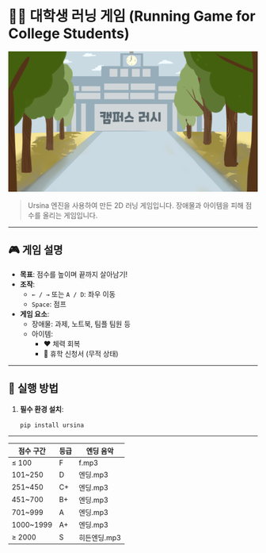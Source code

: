 # 🏃‍♀️ 대학생 러닝 게임 (Running Game for College Students)

![게임 스크린샷](graphic/main.png)

> Ursina 엔진을 사용하여 만든 2D 러닝 게임입니다. 장애물과 아이템을 피해 점수를 올리는 게임입니다.

---

## 🎮 게임 설명

- **목표**: 점수를 높이며 끝까지 살아남기!
- **조작**:
  - `← / →` 또는 `A / D`: 좌우 이동
  - `Space`: 점프
- **게임 요소**:
  - 장애물: 과제, 노트북, 팀플 팀원 등
  - 아이템:
    - ❤️ 체력 회복
    - 📄 휴학 신청서 (무적 상태)

---

## 🚀 실행 방법

1. **필수 환경 설치**:
   ```bash
   pip install ursina


---

| 점수 구간      | 등급 | 엔딩 음악    |
| ---------- | -- | -------- |
| ≤ 100      | F  | f.mp3    |
| 101\~250   | D  | 엔딩.mp3   |
| 251\~450   | C+ | 엔딩.mp3   |
| 451\~700   | B+ | 엔딩.mp3   |
| 701\~999   | A  | 엔딩.mp3   |
| 1000\~1999 | A+ | 엔딩.mp3   |
| ≥ 2000     | S  | 히든엔딩.mp3 |



